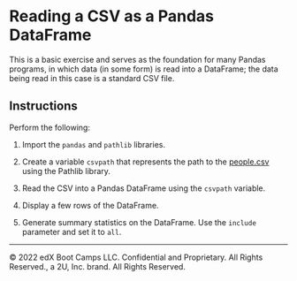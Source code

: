 # Reading a CSV as a Pandas DataFrame

This is a basic exercise and serves as the foundation for many Pandas programs, in which data (in some form) is read into a DataFrame; the data being read in this case is a standard CSV file.

## Instructions

Perform the following:

1. Import the `pandas` and `pathlib` libraries.

2. Create a variable `csvpath` that represents the path to the [people.csv](Resources/people.csv) using the Pathlib library.

3. Read the CSV into a Pandas DataFrame using the `csvpath` variable.

4. Display a few rows of the DataFrame.

5. Generate summary statistics on the DataFrame. Use the `include` parameter and set it to `all`.

---

© 2022 edX Boot Camps LLC. Confidential and Proprietary. All Rights Reserved., a 2U, Inc. brand. All Rights Reserved.
